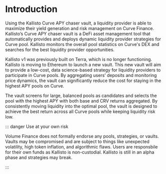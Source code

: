 # Introduction

Using the Kallisto Curve APY chaser vault, a liquidity provider is able to maximize 
their yield generation and risk management on Curve Finance. Kallisto’s Curve APY chaser 
vault is a DeFi asset management tool that automatically provides and deploys dynamic liquidity 
provider strategies for Curve pool. Kallisto monitors the overall pool statistics on Curve's DEX 
and searches for the best liquidity provider opportunities.

Kallisto v1 was previously built on Terra, which is no longer functioning. Kallisto is moving 
to Ethereum to launch a new vault. This new vault will aim to provide a low-cost, data science-based 
strategy for liquidity providers to participate in Curve pools. By aggregating users’ deposits and 
monitoring price dynamics, the vault can significantly reduce the cost for staying in the highest 
APY pools on Curve.

The vault screens for large, balanced pools as candidates and selects the pool with the highest APY 
with both base and CRV returns aggregated. By consistently moving liquidity into the optimal pool, the 
vault is designed to achieve the best return across all Curve pools while keeping liquidity risk low. 

::: danger Use at your own risk

Volume Finance does not formally endorse any pools, strategies, or vaults. Vaults may be compromised
and are subject to things like unexpected volatility, high token inflation, and algorithmic flaws. Users 
are responsbile for their own funds as Kallisto is non-custodial. Kallisto is still in an alpha phase and 
strategies may break.

:::
